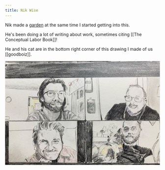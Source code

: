 ```yaml
---
title: Nik Wise
---
```


Nik made a [garden](https://garden.nikolas.ws) at the same time I started getting into this.

He's been doing a lot of writing about work, sometimes citing [[The Conceptual Labor Book]]!

He and his cat are in the bottom right corner of this drawing I made of us [[goodboiz]].

![A pencil drawing of four guys in a grid from a Zoom call during the pandemic](/assets/notes/goodboiz.png)